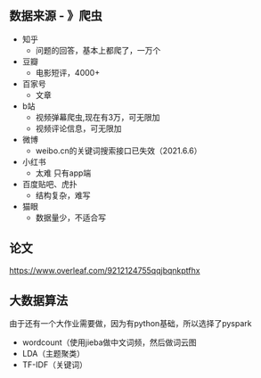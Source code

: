 ## 数据来源 - 》爬虫
- 知乎
  - 问题的回答，基本上都爬了，一万个
- 豆瓣
  - 电影短评，4000+
- 百家号
  - 文章 
- b站
  - 视频弹幕爬虫,现在有3万，可无限加
  - 视频评论信息，可无限加
- 微博
  - weibo.cn的关键词搜索接口已失效（2021.6.6）
- 小红书
  - 太难 只有app端
- 百度贴吧、虎扑
  - 结构复杂，难写
- 猫眼
  - 数据量少，不适合写
  
## 论文
https://www.overleaf.com/9212124755qqjbqnkptfhx

## 大数据算法
由于还有一个大作业需要做，因为有python基础，所以选择了pyspark
- wordcount（使用jieba做中文词频，然后做词云图
- LDA（主题聚类）
- TF-IDF（关键词）